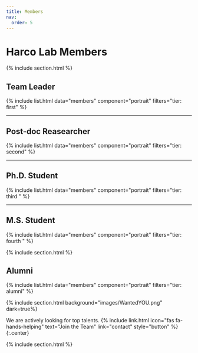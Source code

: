```yaml
---
title: Members
nav:
  order: 5
---
```

# <i class="fas fa-user-friends"></i>**Harco Lab Members**

{% include section.html %}

## **Team Leader**
{%
  include list.html
  data="members"
  component="portrait"
  filters="tier: first" 
%}

***
## **Post-doc Reasearcher**
{%
  include list.html
  data="members"
  component="portrait"
  filters="tier: second" 
%}

***
## **Ph.D. Student**
{%
  include list.html
  data="members"
  component="portrait"
  filters="tier: third " 
%}

***
## **M.S. Student**
{%
  include list.html
  data="members"
  component="portrait"
  filters="tier: fourth " 
%}

<!-- 
***
## **B.S. Student**
{%
  include list.html
  data="members"
  component="portrait"
  filters="tier: fifth " 
%} -->



{% include section.html %}

## <i class="fas fa-user-graduate"></i> **Alumni**
{%
  include list.html
  data="members"
  component="portrait"
  filters="tier: alumni" 
%}


{% include section.html background="images/WantedYOU.png" dark=true%}

We are actively looking for top talents.
{%
  include link.html
  icon="fas fa-hands-helping"
  text="Join the Team"
  link="contact"
  style="button"
%}
{:.center}

{% include section.html %}

